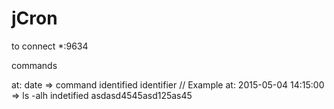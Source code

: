# jCron

to connect *:9634

commands 

at: date => command identified identifier 
// Example  at: 2015-05-04 14:15:00 => ls -alh indetified asdasd4545asd125as45
